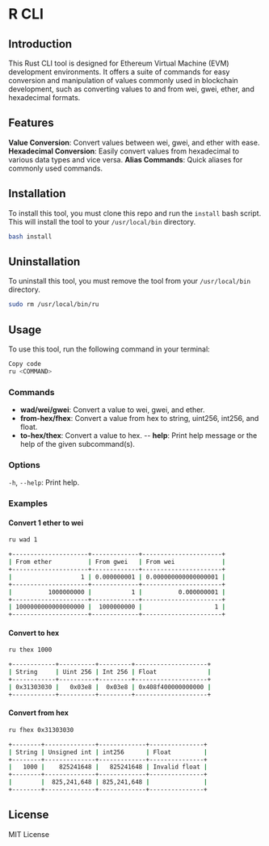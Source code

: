 # R CLI
## Introduction
This Rust CLI tool is designed for Ethereum Virtual Machine (EVM) development environments. It offers a suite of commands for easy conversion and manipulation of values commonly used in blockchain development, such as converting values to and from wei, gwei, ether, and hexadecimal formats.

## Features
**Value Conversion**: Convert values between wei, gwei, and ether with ease.
**Hexadecimal Conversion**: Easily convert values from hexadecimal to various data types and vice versa.
**Alias Commands**: Quick aliases for commonly used commands.

## Installation
To install this tool, you must clone this repo and run the `install` bash script. This will install the tool to your `/usr/local/bin` directory.
```bash
bash install
```

## Uninstallation
To uninstall this tool, you must remove the tool from your `/usr/local/bin` directory.
```bash
sudo rm /usr/local/bin/ru
```

## Usage
To use this tool, run the following command in your terminal:

```bash
Copy code
ru <COMMAND>
```

### Commands
- **wad/wei/gwei**: Convert a value to wei, gwei, and ether.
- **from-hex/fhex**: Convert a value from hex to string, uint256, int256, and float.
- **to-hex/thex**: Convert a value to hex.
-- **help**: Print help message or the help of the given subcommand(s).

### Options
`-h`, `--help`: Print help.

### Examples

#### Convert 1 ether to wei
```bash
ru wad 1

+---------------------+-------------+----------------------+
| From ether          | From gwei   | From wei             |
+---------------------+-------------+----------------------+
|                   1 | 0.000000001 | 0.000000000000000001 |
+---------------------+-------------+----------------------+
|          1000000000 |           1 |          0.000000001 |
+---------------------+-------------+----------------------+
| 1000000000000000000 |  1000000000 |                    1 |
+---------------------+-------------+----------------------+
```

#### Convert to hex
```bash
ru thex 1000

+------------+----------+---------+--------------------+
| String     | Uint 256 | Int 256 | Float              |
+------------+----------+---------+--------------------+
| 0x31303030 |   0x03e8 |  0x03e8 | 0x408f400000000000 |
+------------+----------+---------+--------------------+
```

#### Convert from hex
```bash
ru fhex 0x31303030

+--------+--------------+-------------+---------------+
| String | Unsigned int | int256      | Float         |
+--------+--------------+-------------+---------------+
|   1000 |    825241648 |   825241648 | Invalid float |
+--------+--------------+-------------+---------------+
|        |  825,241,648 | 825,241,648 |               |
+--------+--------------+-------------+---------------+
```

## License
MIT License
